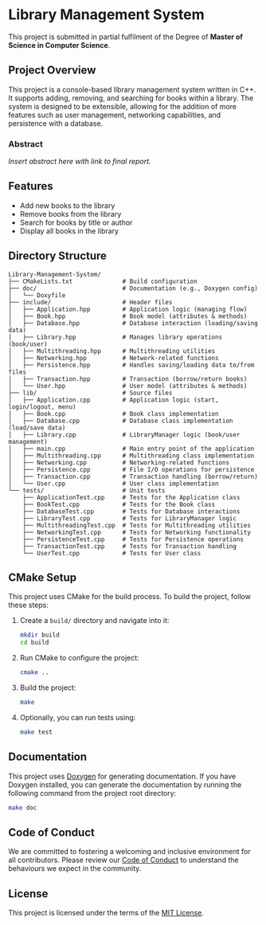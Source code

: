 # Library Management System

This project is submitted in partial fulfilment of the Degree of **Master of Science in Computer Science**.

## Project Overview

This project is a console-based library management system written in C++. It supports adding, removing, and searching for books within a library. The system is designed to be extensible, allowing for the addition of more features such as user management, networking capabilities, and persistence with a database.

### Abstract

*Insert abstract here with link to final report.*

## Features

- Add new books to the library
- Remove books from the library
- Search for books by title or author
- Display all books in the library

## Directory Structure

```
Library-Management-System/
├── CMakeLists.txt              # Build configuration
├── doc/                        # Documentation (e.g., Doxygen config)
│   └── Doxyfile
├── include/                    # Header files
│   ├── Application.hpp         # Application logic (managing flow)
│   ├── Book.hpp                # Book model (attributes & methods)
│   ├── Database.hpp            # Database interaction (loading/saving data)
│   ├── Library.hpp             # Manages library operations (book/user)
│   ├── Multithreading.hpp      # Multithreading utilities
│   ├── Networking.hpp          # Network-related functions
│   ├── Persistence.hpp         # Handles saving/loading data to/from files
│   ├── Transaction.hpp         # Transaction (borrow/return books)
│   └── User.hpp                # User model (attributes & methods)
├── lib/                        # Source files
│   ├── Application.cpp         # Application logic (start, login/logout, menu)
│   ├── Book.cpp                # Book class implementation
│   ├── Database.cpp            # Database class implementation (load/save data)
│   ├── Library.cpp             # LibraryManager logic (book/user management)
│   ├── main.cpp                # Main entry point of the application
│   ├── Multithreading.cpp      # Multithreading class implementation
│   ├── Networking.cpp          # Networking-related functions
│   ├── Persistence.cpp         # File I/O operations for persistence
│   ├── Transaction.cpp         # Transaction handling (borrow/return)
│   └── User.cpp                # User class implementation
└── tests/                      # Unit tests
    ├── ApplicationTest.cpp     # Tests for the Application class
    ├── BookTest.cpp            # Tests for the Book class
    ├── DatabaseTest.cpp        # Tests for Database interactions
    ├── LibraryTest.cpp         # Tests for LibraryManager logic
    ├── MultithreadingTest.cpp  # Tests for Multithreading utilities
    ├── NetworkingTest.cpp      # Tests for Networking functionality
    ├── PersistenceTest.cpp     # Tests for Persistence operations
    ├── TransactionTest.cpp     # Tests for Transaction handling
    └── UserTest.cpp            # Tests for User class
```

## CMake Setup

This project uses CMake for the build process. To build the project, follow these steps:

1. Create a `build/` directory and navigate into it:
    ```bash
    mkdir build
    cd build
    ```

2. Run CMake to configure the project:
    ```bash
    cmake ..
    ```

3. Build the project:
    ```bash
    make
    ```

4. Optionally, you can run tests using:
    ```bash
    make test
    ```

## Documentation

This project uses [Doxygen](https://www.doxygen.nl/) for generating documentation. If you have Doxygen installed, you can generate the documentation by running the following command from the project root directory:

```bash
make doc
```

## Code of Conduct

We are committed to fostering a welcoming and inclusive environment for all contributors. Please review our [Code of Conduct](CODE_OF_CONDUCT.md) to understand the behaviours we expect in the community.

## License

This project is licensed under the terms of the [MIT License](LICENSE).
